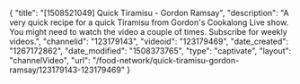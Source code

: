 {
    "title": "[1508521049] Quick Tiramisu - Gordon Ramsay",
    "description": "A very quick recipe for a quick Tiramisu from Gordon's Cookalong Live show. You might need to watch the video a couple of times. Subscribe for weekly videos.",
    "channelid": "123179143",
    "videoid": "123179469",
    "date_created": "1267172862",
    "date_modified": "1508373765",
    "type": "captivate",
    "layout": "channelVideo",
    "url": "\/food-network\/quick-tiramisu-gordon-ramsay\/123179143-123179469"
}